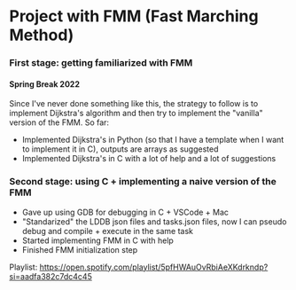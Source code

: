 # Project with FMM (Fast Marching Method)

### First stage: getting familiarized with FMM
#### Spring Break 2022
Since I've never done something like this, the strategy to follow is to implement Dijkstra's algorithm and then try to implement the "vanilla" version of the FMM. So far:

   - Implemented Dijkstra's in Python (so that I have a template when I want to implement it in C), outputs are arrays as suggested
   - Implemented Dijkstra's in C with a lot of help and a lot of suggestions

### Second stage: using C + implementing a naive version of the FMM
   - Gave up using GDB for debugging in C + VSCode + Mac
   - "Standarized" the LDDB json files and tasks.json files, now I can pseudo debug and compile + execute in the same task
   - Started implementing FMM in C with help
   - Finished FMM initialization step


Playlist: https://open.spotify.com/playlist/5pfHWAuOvRbiAeXKdrkndp?si=aadfa382c7dc4c45

